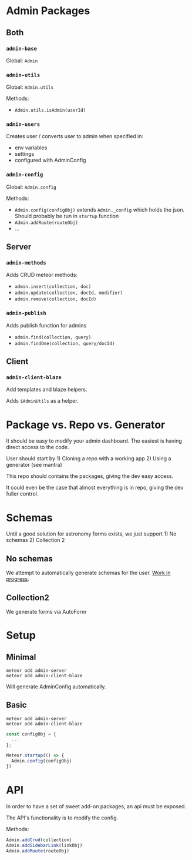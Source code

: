 # Admin Packages

## Both

### `admin-base`
Global: `Admin`

### `admin-utils`
Global: `Admin.utils`

Methods:
* `Admin.utils.isAdmin(userId)`

### `admin-users`
Creates user / converts user to admin when specified in:
* env variables
* settings
* configured with AdminConfig


### `admin-config`
Global: `Admin.config`

Methods:
* `Admin.config(configObj)` extends `Admin._config` which holds the json. Should probably be run in `startup` function
* `Admin.addRoute(routeObj)`
* ...

## Server

### `admin-methods`
Adds CRUD meteor methods:
* `admin.insert(collection, doc)`
* `admin.update(collection, docId, modifier)`
* `admin.remove(collection, docId)`

### `admin-publish`
Adds publish function for admins

* `admin.find(collection, query)`
* `admin.findOne(collection, query/docId)`

## Client

### `admin-client-blaze`
Add templates and blaze helpers.

Adds `$AdminUtils` as a helper.

# Package vs. Repo vs. Generator
It should be easy to modify your admin dashboard. The easiest is having direct access to the code.

User should start by 1) Cloning a repo with a working app 2) Using a generator (see mantra)

This repo should contains the packages, giving the dev easy access.

It could even be the case that almost everything is in repo, giving the dev fuller control.

# Schemas
Until a good solution for astronomy forms exists, we just support 1) No schemas 2) Collection 2

## No schemas
We attempt to automatically generate schemas for the user. [Work in progress](https://github.com/meteor-factory/admin-zero-config).

## Collection2
We generate forms via AutoForm

# Setup

## Minimal
```
meteor add admin-server
meteor add admin-client-blaze
```

Will generate AdminConfig automatically.

## Basic
```
meteor add admin-server
meteor add admin-client-blaze
```

```js
const configObj = {
  ...
};

Meteor.startup(() => {
  Admin.config(configObj)
})
```
# API
In order to have a set of sweet add-on packages, an api must be exposed.

The API's functionality is to modify the config.

Methods:
```js
Admin.addCrud(collection)
Admin.addSidebarLink(linkObj)
Admin.addRoute(routeObj)
```
